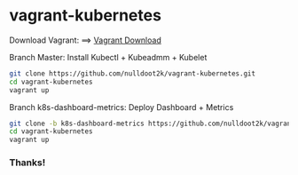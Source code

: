 # vagrant-kubernetes

Download Vagrant: ==> [Vagrant Download](https://developer.hashicorp.com/vagrant/downloads)

Branch Master: Install Kubectl + Kubeadmm + Kubelet

```bash
git clone https://github.com/nulldoot2k/vagrant-kubernetes.git
cd vagrant-kubernetes
vagrant up
```

Branch k8s-dashboard-metrics: Deploy Dashboard + Metrics

```bash
git clone -b k8s-dashboard-metrics https://github.com/nulldoot2k/vagrant-kubernetes.git
cd vagrant-kubernetes
vagrant up
```

### Thanks!
